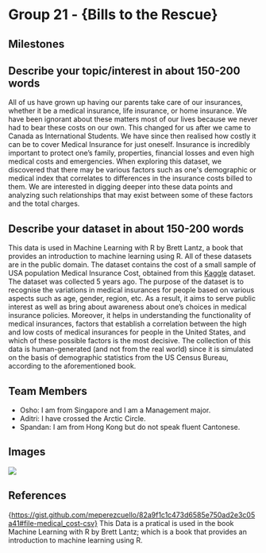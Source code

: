 # Group 21 - {Bills to the Rescue}

## Milestones

## Describe your topic/interest in about 150-200 words

All of us have grown up having our parents take care of our insurances, whether it be a medical insurance, life insurance, or home insurance. We have been ignorant about these matters most of our lives because we never had to bear these costs on our own. This changed for us after we came to Canada as International Students. We have since then realised how costly it can be to cover Medical Insurance for just oneself. Insurance is incredibly important to protect one’s family, properties, financial losses and even high medical costs and emergencies. When exploring this dataset, we discovered that there may be various factors such as one's demographic or medical index that correlates to differences in the insurance costs billed to them. We are interested in digging deeper into these data points and analyzing such relationships that may exist between some of these factors and the total charges.

## Describe your dataset in about 150-200 words

This data is used in Machine Learning with R by Brett Lantz, a book that provides an introduction to machine learning using R. All of these datasets are in the public domain. The dataset contains the cost of a small sample of USA population Medical Insurance Cost, obtained from this [Kaggle](https://www.kaggle.com/datasets/mirichoi0218/insurance) dataset. The dataset was collected 5 years ago. The purpose of the dataset is to recognise the variations in medical insurances for people based on various aspects such as age, gender, region, etc. As a result, it aims to serve public interest as well as bring about awareness about one’s choices in medical insurance policies. Moreover, it helps in understanding the functionality of medical insurances, factors that establish a correlation between the high and low costs of medical insurances for people in the United States, and which of these possible factors is the most decisive. The collection of this data is human-generated (and not from the real world) since it is simulated on the basis of demographic statistics from the US Census Bureau, according to the aforementioned book.

## Team Members

- Osho: I am from Singapore and I am a Management major.
- Aditri: I have crossed the Arctic Circle.
- Spandan: I am from Hong Kong but do not speak fluent Cantonese.

## Images

<img src = https://github.com/ubco-W2022T1-cosc301/project-group21/tree/main/images/groupimg.jpeg>

## References

{https://gist.github.com/meperezcuello/82a9f1c1c473d6585e750ad2e3c05a41#file-medical_cost-csv}
This Data is a pratical is used in the book Machine Learning with R by Brett Lantz; which is a book that provides an introduction to machine learning using R.